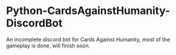 # Python-CardsAgainstHumanity-DiscordBot
An incomplete discord bot for Cards Against Humanity, most of the gameplay is done, will finish soon.

